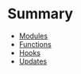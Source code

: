 # Summary

* [Modules](01-modules.md)
* [Functions](02-functions.md)
* [Hooks](03-hooks.md)
* [Updates](04-updates.md)
